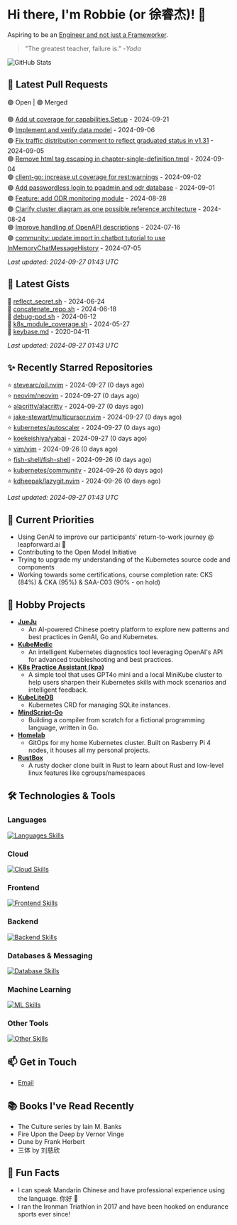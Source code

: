 # Hi there, I'm Robbie (or 徐睿杰)! 👋

Aspiring to be an [Engineer and not just a Frameworker](https://johndanielraines.medium.com/be-an-engineer-not-a-frameworker-c58fe28d0c88).

> "The greatest teacher, failure is." -_Yoda_

![GitHub Stats](https://github-readme-stats.vercel.app/api?username=robert-cronin&show_icons=true&theme=radical)

<!-- START_SECTION:prs -->
## 🔄 Latest Pull Requests

🟢 Open | 🟣 Merged

🟢 [Add ut coverage for capabilities.Setup](https://github.com/kubernetes/kubernetes/pull/125395) - 2024-09-21<br>
🟣 [Implement and verify data model](https://github.com/Open-Model-Initiative/OMI-Data-Pipeline/pull/35) - 2024-09-06<br>
🟣 [Fix traffic distribution comment to reflect graduated status in v1.31](https://github.com/kubernetes/kubernetes/pull/127117) - 2024-09-05<br>
🟢 [Remove html tag escaping in chapter-single-definition.tmpl](https://github.com/kubernetes/website/pull/47089) - 2024-09-04<br>
🟢 [client-go: increase ut coverage for rest:warnings](https://github.com/kubernetes/kubernetes/pull/125273) - 2024-09-02<br>
🟣 [Add passwordless login to pgadmin and odr database](https://github.com/Open-Model-Initiative/OMI-Data-Pipeline/pull/37) - 2024-09-01<br>
🟣 [Feature: add ODR monitoring module](https://github.com/Open-Model-Initiative/OMI-Data-Pipeline/pull/34) - 2024-08-28<br>
🟣 [Clarify cluster diagram as one possible reference architecture](https://github.com/kubernetes/website/pull/47164) - 2024-08-24<br>
🟣 [Improve handling of OpenAPI descriptions](https://github.com/kubernetes-sigs/reference-docs/pull/365) - 2024-07-16<br>
🟣 [community: update import in chatbot tutorial to use InMemoryChatMessageHistory](https://github.com/langchain-ai/langchain/pull/23903) - 2024-07-05<br>

*Last updated: 2024-09-27 01:43 UTC*<!-- END_SECTION:prs -->

<!-- START_SECTION:gists -->
## 📜 Latest Gists

📜 [reflect_secret.sh](https://gist.github.com/robert-cronin/c4df6777ba61bacd45a4bd67b5ea5b34) - 2024-06-24<br>
📜 [concatenate_repo.sh](https://gist.github.com/robert-cronin/02215e61893d6616fc0d269e829b50ed) - 2024-06-18<br>
📜 [debug-pod.sh](https://gist.github.com/robert-cronin/0a76a112fe444bccd50cb7ac56e8b1b5) - 2024-06-12<br>
📜 [k8s_module_coverage.sh](https://gist.github.com/robert-cronin/150e3044b916ebe597478b1294f97da8) - 2024-05-27<br>
📜 [keybase.md](https://gist.github.com/robert-cronin/a8474252ac7483f7c1de43dd8a7308e3) - 2020-04-11<br>

*Last updated: 2024-09-27 01:43 UTC*<!-- END_SECTION:gists -->

<!-- START_SECTION:starred -->
## ✨ Recently Starred Repositories

⭐ [stevearc/oil.nvim](https://github.com/stevearc/oil.nvim) - 2024-09-27 (0 days ago)<br>
⭐ [neovim/neovim](https://github.com/neovim/neovim) - 2024-09-27 (0 days ago)<br>
⭐ [alacritty/alacritty](https://github.com/alacritty/alacritty) - 2024-09-27 (0 days ago)<br>
⭐ [jake-stewart/multicursor.nvim](https://github.com/jake-stewart/multicursor.nvim) - 2024-09-27 (0 days ago)<br>
⭐ [kubernetes/autoscaler](https://github.com/kubernetes/autoscaler) - 2024-09-27 (0 days ago)<br>
⭐ [koekeishiya/yabai](https://github.com/koekeishiya/yabai) - 2024-09-27 (0 days ago)<br>
⭐ [vim/vim](https://github.com/vim/vim) - 2024-09-26 (0 days ago)<br>
⭐ [fish-shell/fish-shell](https://github.com/fish-shell/fish-shell) - 2024-09-26 (0 days ago)<br>
⭐ [kubernetes/community](https://github.com/kubernetes/community) - 2024-09-26 (0 days ago)<br>
⭐ [kdheepak/lazygit.nvim](https://github.com/kdheepak/lazygit.nvim) - 2024-09-26 (0 days ago)<br>

*Last updated: 2024-09-27 01:43 UTC*<!-- END_SECTION:starred -->

## 🔭 Current Priorities

- Using GenAI to improve our participants' return-to-work journey @ leapforward.ai 🚀
- Contributing to the Open Model Initiative
- Trying to upgrade my understanding of the Kubernetes source code and components
- Working towards some certifications, course completion rate: CKS (84%) & CKA (95%) & SAA-C03 (90% - on hold)

## 🚀 Hobby Projects

- [**JueJu**](https://github.com/robert-cronin/jueju)
  - An AI-powered Chinese poetry platform to explore new patterns and best practices in GenAI, Go and Kubernetes.
- [**KubeMedic**](https://github.com/robert-cronin/kubemedic)
  - An intelligent Kubernetes diagnostics tool leveraging OpenAI's API for advanced troubleshooting and best practices.
- [**K8s Practice Assistant (kpa)**](https://github.com/robert-cronin/kpa)
  - A simple tool that uses GPT4o mini and a local MiniKube cluster to help users sharpen their Kubernetes skills with mock scenarios and intelligent feedback.
- [**KubeLiteDB**](https://github.com/robert-cronin/KubeLiteDB)
  - Kubernetes CRD for managing SQLite instances.
- [**MindScript-Go**](https://github.com/robert-cronin/mindscript-go)
  - Building a compiler from scratch for a fictional programming language, written in Go.
- [**Homelab**](https://github.com/robert-cronin/homelab)
  - GitOps for my home Kubernetes cluster. Built on Rasberry Pi 4 nodes, it houses all my personal projects.
- [**RustBox**](https://github.com/robert-cronin/rust-box)
  - A rusty docker clone built in Rust to learn about Rust and low-level linux features like cgroups/namespaces

## 🛠️ Technologies & Tools

### Languages

[![Languages Skills](https://skillicons.dev/icons?i=go,typescript,python,bash)](https://skillicons.dev)

### Cloud

[![Cloud Skills](https://skillicons.dev/icons?i=kubernetes,aws,linux,terraform,githubactions,jenkins)](https://skillicons.dev)

### Frontend

[![Frontend Skills](https://skillicons.dev/icons?i=mui,react,redux,figma,styledcomponents,nextjs,vite,css,html,ts)](https://skillicons.dev)

### Backend

[![Backend Skills](https://skillicons.dev/icons?i=nodejs,fastapi,express,postgres,python)](https://skillicons.dev)

### Databases & Messaging

[![Database Skills](https://skillicons.dev/icons?i=mongodb,postgresql,mysql,redis,rabbitmq,kafka)](https://skillicons.dev)

### Machine Learning

[![ML Skills](https://skillicons.dev/icons?i=tensorflow,elasticsearch,pytorch,opencv)](https://skillicons.dev)

### Other Tools

[![Other Skills](https://skillicons.dev/icons?i=vscode,git,docker,jest,cypress,grafana,prometheus,bash)](https://skillicons.dev)

## 📫 Get in Touch

- [Email](mailto:robert.cronin@uqconnect.edu.au)

## 📚 Books I've Read Recently

- The Culture series by Iain M. Banks
- Fire Upon the Deep by Vernor Vinge
- Dune by Frank Herbert
- 三体 by 刘慈欣

## 🌟 Fun Facts

- I can speak Mandarin Chinese and have professional experience using the language. 你好 👋
- I ran the Ironman Triathlon in 2017 and have been hooked on endurance sports ever since!
